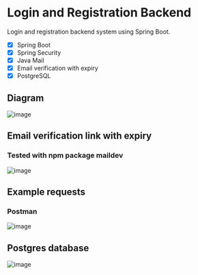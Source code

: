 # Login and Registration Backend 
Login and registration backend system using Spring Boot.

- [x] Spring Boot
- [x] Spring Security
- [x] Java Mail
- [x] Email verification with expiry
- [x] PostgreSQL

## Diagram
![image](https://user-images.githubusercontent.com/40702606/104789980-15581a00-578e-11eb-998d-30f2e6a9f461.png)

## Email verification link with expiry
### Tested with npm package maildev
![image](https://user-images.githubusercontent.com/49693617/131366426-a639e149-9343-43dc-816d-834fb099e215.png)

## Example requests
### Postman
![image](https://user-images.githubusercontent.com/49693617/131366280-5eca644c-c194-48b9-a682-15e1bfc83010.png)

## Postgres database 
![image](https://user-images.githubusercontent.com/49693617/131367585-05d599f9-b0c7-48af-8e98-33e1aee345b6.png)
